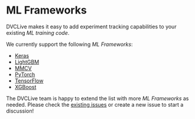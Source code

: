 # ML Frameworks

DVCLive makes it easy to add experiment tracking capabilities to your existing
_ML training code_.

We currently support the following _ML Frameworks_:

- [Keras](/docs/dvclive/user-guide/ml-frameworks/keras)
- [LightGBM](/docs/dvclive/user-guide/ml-frameworks/lightgbm)
- [MMCV](/docs/dvclive/user-guide/ml-frameworks/mmcv)
- [PyTorch](/docs/dvclive/user-guide/ml-frameworks/pytorch)
- [TensorFlow](/docs/dvclive/user-guide/ml-frameworks/tensorflow)
- [XGBoost](/docs/dvclive/user-guide/ml-frameworks/xgboost)

The DVCLive team is happy to extend the list with more _ML Frameworks_ as
needed. Please check the
[existing issues](https://github.com/iterative/dvclive/issues?q=is%3Aissue+is%3Aopen+label%3Aintegrations)
or create a new issue to start a discussion!

